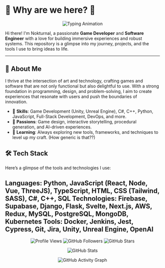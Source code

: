 
# 🌟 **Why are we here?** 🌟

<p align="center">
  <img src="https://readme-typing-svg.demolab.com?font=Fira+Code&pause=1000&color=FFD700&width=435&lines=Game+Developer+%7C+Software+Engineer;Building+Immersive+Experiences;Always+Learning+%26+Growing" alt="Typing Animation" />
</p>

Hi there! I'm Nokturnal, a passionate **Game Developer** and **Software Engineer** with a love for building immersive experiences and robust systems. This repository is a glimpse into my journey, projects, and the tools I use to bring ideas to life.

---

## 🚀 **About Me**

I thrive at the intersection of art and technology, crafting games and software that are not only functional but also delightful to use. With a strong foundation in programming, design, and problem-solving, I aim to create experiences that resonate with users and push the boundaries of innovation.

- 🔧 **Skills**: Game Development (Unity, Unreal Engine), C#, C++, Python, JavaScript, Full-Stack Development, DevOps, and more.
- 🎨 **Passions**: Game design, interactive storytelling, procedural generation, and AI-driven experiences.
- 🌱 **Learning**: Always exploring new tools, frameworks, and techniques to level up my craft. (How generic is that??)



## 🛠️ **Tech Stack**

Here’s a glimpse of the tools and technologies I use:

Languages: Python, JavaScript (React, Node, Vue, ThreeJS), TypeScript, HTML, CSS (Tailwind, SASS), C#, C++, SQL
Technologies: Firebase, Supabase, Django, Flask, Svelte, Next.js, AWS, Redux, MySQL, PostgreSQL, MongoDB, Kubernetes
Tools: Docker, Jenkins, Jest, Cypress, Git, Jira, Unity, Unreal Engine, OpenAI
---

<p align="center">
  <img src="https://komarev.com/ghpvc/?username=your-github-username&label=Profile%20Views&color=blue&style=flat" alt="Profile Views" />
  <img src="https://img.shields.io/github/followers/your-github-username?label=Follow&style=social" alt="GitHub Followers" />
  <img src="https://img.shields.io/github/stars/your-github-username?label=Stars&style=social" alt="GitHub Stars" />
</p>

<p align="center">
  <img src="https://github-readme-stats.vercel.app/api?username=your-github-username&show_icons=true&theme=radical" alt="GitHub Stats" />
</p>

<p align="center">
  <img src="https://github-readme-activity-graph.vercel.app/graph?username=your-github-username&theme=react-dark" alt="GitHub Activity Graph" />
</p>
